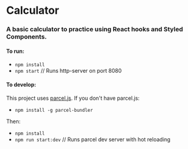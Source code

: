 # Calculator

### A basic calculator to practice using React hooks and Styled Components.

#### To run:

* `npm install`
* `npm start` // Runs http-server on port 8080

#### To develop:

This project uses [parcel.js](https://github.com/parcel-bundler/parcel). If you don't have parcel.js:

* `npm install -g parcel-bundler`

Then:

* `npm install`
* `npm run start:dev` // Runs parcel dev server with hot reloading
